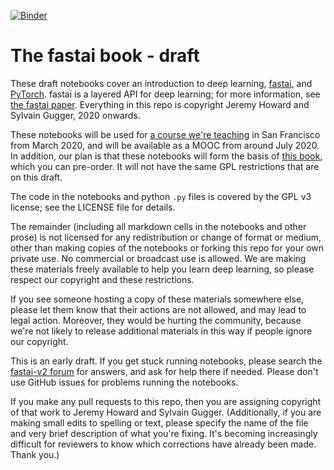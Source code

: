 [![Binder](https://mybinder.org/badge_logo.svg)](https://mybinder.org/v2/gh/fastai/fastbook/master)

# The fastai book - draft

These draft notebooks cover an introduction to deep learning,
[fastai](https://docs.fast.ai/), and [PyTorch](https://pytorch.org/). fastai is
a layered API for deep learning; for more information, see
[the fastai paper](https://www.mdpi.com/2078-2489/11/2/108). Everything in this
repo is copyright Jeremy Howard and Sylvain Gugger, 2020 onwards.

These notebooks will be used for
[a course we're teaching](https://www.usfca.edu/data-institute/certificates/deep-learning-part-one)
in San Francisco from March 2020, and will be available as a MOOC from around
July 2020. In addition, our plan is that these notebooks will form the basis of
[this book](https://www.amazon.com/Deep-Learning-Coders-fastai-PyTorch/dp/1492045527),
which you can pre-order. It will not have the same GPL restrictions that are on
this draft.

The code in the notebooks and python `.py` files is covered by the GPL v3
license; see the LICENSE file for details.

The remainder (including all markdown cells in the notebooks and other prose) is
not licensed for any redistribution or change of format or medium, other than
making copies of the notebooks or forking this repo for your own private use. No
commercial or broadcast use is allowed. We are making these materials freely
available to help you learn deep learning, so please respect our copyright and
these restrictions.

If you see someone hosting a copy of these materials somewhere else, please let
them know that their actions are not allowed, and may lead to legal action.
Moreover, they would be hurting the community, because we're not likely to
release additional materials in this way if people ignore our copyright.

This is an early draft. If you get stuck running notebooks, please search the
[fastai-v2 forum](https://forums.fast.ai/c/fastai-users/fastai-v2) for answers,
and ask for help there if needed. Please don't use GitHub issues for problems
running the notebooks.

If you make any pull requests to this repo, then you are assigning copyright of
that work to Jeremy Howard and Sylvain Gugger. (Additionally, if you are making
small edits to spelling or text, please specify the name of the file and very
brief description of what you're fixing. It's becoming increasingly difficult
for reviewers to know which corrections have already been made. Thank you.)
